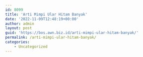 ```yaml
---
id: 8099
title: 'Arti Mimpi Ular Hitam Banyak'
date: '2022-11-09T12:48:19+00:00'
author: admin
layout: post
guid: 'https://bos.awn.biz.id/arti-mimpi-ular-hitam-banyak/'
permalink: /arti-mimpi-ular-hitam-banyak/
categories:
    - Uncategorized
---
```


